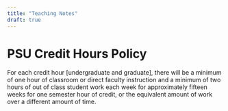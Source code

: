```yaml
---
title: "Teaching Notes"
draft: true
---
```



# PSU Credit Hours Policy

For each credit hour [undergraduate and graduate], there will be a
minimum of one hour of classroom or direct faculty instruction and a
minimum of two hours of out of class student work each week for
approximately fifteen weeks for one semester hour of credit, or the
equivalent amount of work over a different amount of time.
